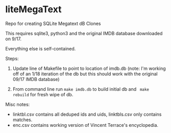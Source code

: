# liteMegaText

Repo for creating SQLite Megatext dB Clones

This requires sqlite3, python3 and the original IMDB database downloaded on 9/17.

Everything else is self-contained.

Steps:

1. Update line of Makefile to point to location of imdb.db (note: I'm working off of an 1/18 iteration of the db but this should work with the original 09/17 IMDB database)

2. From command line run `make imdb.db` to build initial db and ` make rebuild` for fresh wipe of db.

Misc notes:

- linktbl.csv contains all deduped ids and uids, linktbls.csv only contains matches.
- enc.csv contains working version of Vincent Terrace's encyclopedia.
